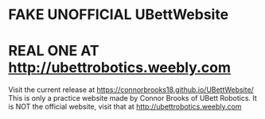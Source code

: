 # FAKE UNOFFICIAL UBettWebsite
# REAL ONE AT http://ubettrobotics.weebly.com

Visit the current release at https://connorbrooks18.github.io/UBettWebsite/
This is only a practice website made by Connor Brooks of UBett Robotics. 
It is NOT the official website, visit that at http://ubettrobotics.weebly.com
